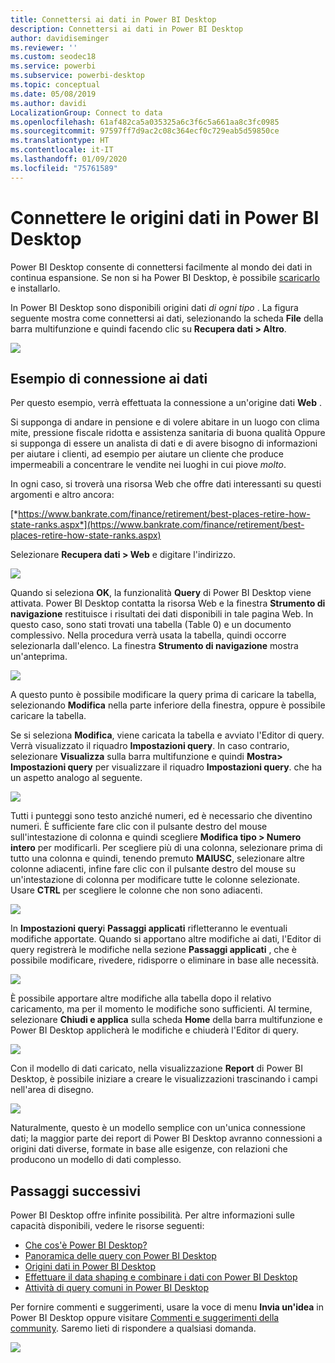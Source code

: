 ```yaml
---
title: Connettersi ai dati in Power BI Desktop
description: Connettersi ai dati in Power BI Desktop
author: davidiseminger
ms.reviewer: ''
ms.custom: seodec18
ms.service: powerbi
ms.subservice: powerbi-desktop
ms.topic: conceptual
ms.date: 05/08/2019
ms.author: davidi
LocalizationGroup: Connect to data
ms.openlocfilehash: 61af482ca5a035325a6c3f6c5a661aa8c3fc0985
ms.sourcegitcommit: 97597ff7d9ac2c08c364ecf0c729eab5d59850ce
ms.translationtype: HT
ms.contentlocale: it-IT
ms.lasthandoff: 01/09/2020
ms.locfileid: "75761589"
---
```

# <a name="connect-to-data-sources-in-power-bi-desktop"></a>Connettere le origini dati in Power BI Desktop
Power BI Desktop consente di connettersi facilmente al mondo dei dati in continua espansione. Se non si ha Power BI Desktop, è possibile [scaricarlo](https://go.microsoft.com/fwlink/?LinkID=521662) e installarlo.

In Power BI Desktop sono disponibili origini dati *di ogni tipo* . La figura seguente mostra come connettersi ai dati, selezionando la scheda **File** della barra multifunzione e quindi facendo clic su **Recupera dati \> Altro**.

![](media/desktop-connect-to-data/getdatavid_smallv2.gif)

## <a name="example-of-connecting-to-data"></a>Esempio di connessione ai dati
Per questo esempio, verrà effettuata la connessione a un'origine dati **Web** .

Si supponga di andare in pensione e di volere abitare in un luogo con clima mite, pressione fiscale ridotta e assistenza sanitaria di buona qualità Oppure si supponga di essere un analista di dati e di avere bisogno di informazioni per aiutare i clienti, ad esempio per aiutare un cliente che produce impermeabili a concentrare le vendite nei luoghi in cui piove *molto*.

In ogni caso, si troverà una risorsa Web che offre dati interessanti su questi argomenti e altro ancora:

[*https://www.bankrate.com/finance/retirement/best-places-retire-how-state-ranks.aspx*](https://www.bankrate.com/finance/retirement/best-places-retire-how-state-ranks.aspx)

Selezionare **Recupera dati \> Web** e digitare l'indirizzo.

![](media/desktop-connect-to-data/connecttodata_3.png)

Quando si seleziona **OK**, la funzionalità **Query** di Power BI Desktop viene attivata. Power BI Desktop contatta la risorsa Web e la finestra **Strumento di navigazione** restituisce i risultati dei dati disponibili in tale pagina Web. In questo caso, sono stati trovati una tabella (Table 0) e un documento complessivo. Nella procedura verrà usata la tabella, quindi occorre selezionarla dall'elenco. La finestra **Strumento di navigazione** mostra un'anteprima.

![](media/desktop-connect-to-data/datasources_fromnavigatordialog.png)

A questo punto è possibile modificare la query prima di caricare la tabella, selezionando **Modifica** nella parte inferiore della finestra, oppure è possibile caricare la tabella.

Se si seleziona **Modifica**, viene caricata la tabella e avviato l'Editor di query. Verrà visualizzato il riquadro **Impostazioni query**. In caso contrario, selezionare **Visualizza** sulla barra multifunzione e quindi **Mostra\> Impostazioni query** per visualizzare il riquadro **Impostazioni query**. che ha un aspetto analogo al seguente.

![](media/desktop-connect-to-data/designer_gsg_editquery.png)

Tutti i punteggi sono testo anziché numeri, ed è necessario che diventino numeri. È sufficiente fare clic con il pulsante destro del mouse sull'intestazione di colonna e quindi scegliere **Modifica tipo \> Numero intero** per modificarli. Per scegliere più di una colonna, selezionare prima di tutto una colonna e quindi, tenendo premuto **MAIUSC**, selezionare altre colonne adiacenti, infine fare clic con il pulsante destro del mouse su un'intestazione di colonna per modificare tutte le colonne selezionate. Usare **CTRL** per scegliere le colonne che non sono adiacenti.

![](media/desktop-connect-to-data/designer_gsg_changedatatype.png)

In **Impostazioni query**i **Passaggi applicati** rifletteranno le eventuali modifiche apportate. Quando si apportano altre modifiche ai dati, l'Editor di query registrerà le modifiche nella sezione **Passaggi applicati** , che è possibile modificare, rivedere, ridisporre o eliminare in base alle necessità.

![](media/desktop-connect-to-data/designer_gsg_appliedsteps_changedtype.png)

È possibile apportare altre modifiche alla tabella dopo il relativo caricamento, ma per il momento le modifiche sono sufficienti. Al termine, selezionare **Chiudi e applica** sulla scheda **Home** della barra multifunzione e Power BI Desktop applicherà le modifiche e chiuderà l'Editor di query.

![](media/desktop-connect-to-data/connecttodata_closenload.png)

Con il modello di dati caricato, nella visualizzazione **Report** di Power BI Desktop, è possibile iniziare a creare le visualizzazioni trascinando i campi nell'area di disegno.

![](media/desktop-connect-to-data/connecttodata_dragontoreportview.png)

Naturalmente, questo è un modello semplice con un'unica connessione dati; la maggior parte dei report di Power BI Desktop avranno connessioni a origini dati diverse, formate in base alle esigenze, con relazioni che producono un modello di dati complesso. 

## <a name="next-steps"></a>Passaggi successivi
Power BI Desktop offre infinite possibilità. Per altre informazioni sulle capacità disponibili, vedere le risorse seguenti:

* [Che cos'è Power BI Desktop?](desktop-what-is-desktop.md)
* [Panoramica delle query con Power BI Desktop](desktop-query-overview.md)
* [Origini dati in Power BI Desktop](desktop-data-sources.md)
* [Effettuare il data shaping e combinare i dati con Power BI Desktop](desktop-shape-and-combine-data.md)
* [Attività di query comuni in Power BI Desktop](desktop-common-query-tasks.md)   

Per fornire commenti e suggerimenti, usare la voce di menu **Invia un'idea** in Power BI Desktop oppure visitare [Commenti e suggerimenti della community](https://community.powerbi.com/t5/Community-Feedback/bd-p/community-feedback). Saremo lieti di rispondere a qualsiasi domanda.

![](media/desktop-connect-to-data/sendfeedback.png)


